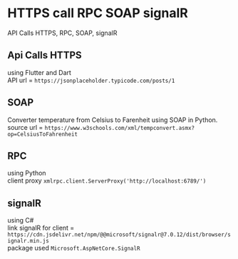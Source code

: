 # HTTPS call RPC SOAP signalR

API Calls HTTPS, RPC, SOAP, signalR

## Api Calls HTTPS
using Flutter and Dart 
</br>
API url = `https://jsonplaceholder.typicode.com/posts/1`

## SOAP
Converter temperature from Celsius to Farenheit using SOAP in Python.
</br>
source url = `https://www.w3schools.com/xml/tempconvert.asmx?op=CelsiusToFahrenheit`

## RPC
using Python
</br>
client proxy `xmlrpc.client.ServerProxy('http://localhost:6789/')`

## signalR
using C#</br>
link signalR for client = `https://cdn.jsdelivr.net/npm/@@microsoft/signalr@7.0.12/dist/browser/signalr.min.js`
</br>
package used `Microsoft.AspNetCore.SignalR`
